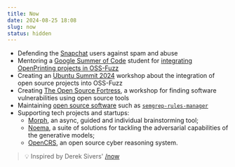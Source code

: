 ```yaml
---
title: Now
date: 2024-08-25 18:08
slug: now
status: hidden
---
```


- Defending the [Snapchat](https://www.snapchat.com) users against spam and abuse
- Mentoring a [Google Summer of Code](https://summerofcode.withgoogle.com) student for [integrating OpenPrinting projects in OSS-Fuzz](https://wiki.linuxfoundation.org/gsoc/google-summer-code-2024-openprinting-projects#integrating_c-based_openprinting_projects_in_oss-fuzz_testing)
- Creating an [Ubuntu Summit 2024](https://events.canonical.com/event/51/) workshop about the integration of open source projects into OSS-Fuzz
- Creating [The Open Source Fortress](https://ossfortress.io/), a workshop for finding software vulnerabilities using open source tools
- Maintaining [open source software](/oss) such as [`semgrep-rules-manager`](https://github.com/iosifache/semgrep-rules-manager)
- Supporting tech projects and startups:
	- [Morph](https://trymorph.com/), an async, guided and individual brainstorming tool;
	- [Noema](https://noemaresearch.com), a suite of solutions for tackling the adversarial capabilities of the generative models;
	- [OpenCRS](https://github.com/CyberReasoningSystem), an open source cyber reasoning system.

<blockquote>
💡 Inspired by Derek Sivers' <a href="https://sive.rs/nowff">/now</a>
</blockquote>
